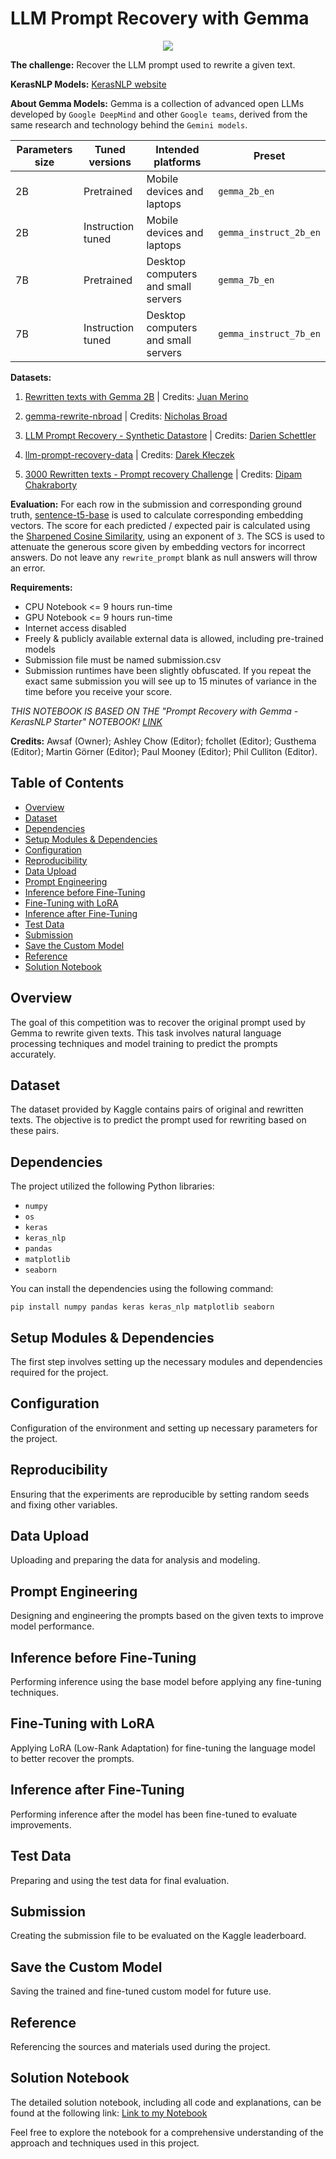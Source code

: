 # LLM Prompt Recovery with Gemma

<div align="center">
    <img src="https://i.ibb.co/8xZNc32/Gemma.png">
</div>

**The challenge:** Recover the LLM prompt used to rewrite a given text.

**KerasNLP Models:** [KerasNLP website](https://keras.io/api/keras_nlp/models/)

**About Gemma Models:** Gemma is a collection of advanced open LLMs developed by `Google DeepMind` and other `Google teams`, derived from the same research and technology behind the `Gemini models`.

| Parameters size | Tuned versions    | Intended platforms                 | Preset                 |
|-----------------|-------------------|------------------------------------|------------------------|
| 2B              | Pretrained        | Mobile devices and laptops         | `gemma_2b_en`          |
| 2B              | Instruction tuned | Mobile devices and laptops         | `gemma_instruct_2b_en` |
| 7B              | Pretrained        | Desktop computers and small servers| `gemma_7b_en`          |
| 7B              | Instruction tuned | Desktop computers and small servers| `gemma_instruct_7b_en` |

**Datasets:**
1) [Rewritten texts with Gemma 2B](https://www.kaggle.com/datasets/juanmerinobermejo/rewritten-texts-with-gemma-2b) | Credits: [Juan Merino](https://www.kaggle.com/juanmerinobermejo)

2) [gemma-rewrite-nbroad](https://www.kaggle.com/datasets/nbroad/gemma-rewrite-nbroad) | Credits: [Nicholas Broad](https://www.kaggle.com/nbroad)

3) [LLM Prompt Recovery - Synthetic Datastore](https://www.kaggle.com/datasets/dschettler8845/llm-prompt-recovery-synthetic-datastore) | Credits: [Darien Schettler](https://www.kaggle.com/dschettler8845)

4) [llm-prompt-recovery-data](https://www.kaggle.com/datasets/thedrcat/llm-prompt-recovery-data) | Credits: [Darek Kłeczek](https://www.kaggle.com/thedrcat)

5) [3000 Rewritten texts - Prompt recovery Challenge](https://www.kaggle.com/datasets/dipamc77/3000-rewritten-texts-prompt-recovery-challenge) | Credits: [Dipam Chakraborty](https://www.kaggle.com/dipamc77)


**Evaluation:** For each row in the submission and corresponding ground truth, [sentence-t5-base](https://www.kaggle.com/models/google/sentence-t5/frameworks/tensorFlow2/variations/st5-base) is used to calculate corresponding embedding vectors. The score for each predicted / expected pair is calculated using the [Sharpened Cosine Similarity](https://github.com/brohrer/sharpened-cosine-similarity), using an exponent of `3`. The SCS is used to attenuate the generous score given by embedding vectors for incorrect answers. Do not leave any `rewrite_prompt` blank as null answers will throw an error.

**Requirements:**
* CPU Notebook <= 9 hours run-time
* GPU Notebook <= 9 hours run-time
* Internet access disabled
* Freely & publicly available external data is allowed, including pre-trained models
* Submission file must be named submission.csv
* Submission runtimes have been slightly obfuscated. If you repeat the exact same submission you  will see up to 15 minutes of variance in the time before you receive your score.


*THIS NOTEBOOK IS BASED ON THE "Prompt Recovery with Gemma - KerasNLP Starter" NOTEBOOK! [LINK](https://www.kaggle.com/code/awsaf49/prompt-recovery-with-gemma-kerasnlp-starter)*

**Credits:** Awsaf (Owner); Ashley Chow (Editor); fchollet (Editor); Gusthema (Editor); Martin Görner (Editor); Paul Mooney (Editor); Phil Culliton (Editor).

## Table of Contents
- [Overview](#overview)
- [Dataset](#dataset)
- [Dependencies](#dependencies)
- [Setup Modules & Dependencies](#setup-modules--dependencies)
- [Configuration](#configuration)
- [Reproducibility](#reproducibility)
- [Data Upload](#data-upload)
- [Prompt Engineering](#prompt-engineering)
- [Inference before Fine-Tuning](#inference-before-fine-tuning)
- [Fine-Tuning with LoRA](#fine-tuning-with-lora)
- [Inference after Fine-Tuning](#inference-after-fine-tuning)
- [Test Data](#test-data)
- [Submission](#submission)
- [Save the Custom Model](#save-the-custom-model)
- [Reference](#reference)
- [Solution Notebook](#solution-notebook)

## Overview
The goal of this competition was to recover the original prompt used by Gemma to rewrite given texts. This task involves natural language processing techniques and model training to predict the prompts accurately.

## Dataset
The dataset provided by Kaggle contains pairs of original and rewritten texts. The objective is to predict the prompt used for rewriting based on these pairs.

## Dependencies
The project utilized the following Python libraries:
- `numpy`
- `os`
- `keras`
- `keras_nlp`
- `pandas`
- `matplotlib`
- `seaborn`

You can install the dependencies using the following command:
```
pip install numpy pandas keras keras_nlp matplotlib seaborn
```

## Setup Modules & Dependencies
The first step involves setting up the necessary modules and dependencies required for the project.

## Configuration
Configuration of the environment and setting up necessary parameters for the project.

## Reproducibility
Ensuring that the experiments are reproducible by setting random seeds and fixing other variables.

## Data Upload
Uploading and preparing the data for analysis and modeling.

## Prompt Engineering
Designing and engineering the prompts based on the given texts to improve model performance.

## Inference before Fine-Tuning
Performing inference using the base model before applying any fine-tuning techniques.

## Fine-Tuning with LoRA
Applying LoRA (Low-Rank Adaptation) for fine-tuning the language model to better recover the prompts.

## Inference after Fine-Tuning
Performing inference after the model has been fine-tuned to evaluate improvements.

## Test Data
Preparing and using the test data for final evaluation.

## Submission
Creating the submission file to be evaluated on the Kaggle leaderboard.

## Save the Custom Model
Saving the trained and fine-tuned custom model for future use.

## Reference
Referencing the sources and materials used during the project.

## Solution Notebook
The detailed solution notebook, including all code and explanations, can be found at the following link:
[Link to my Notebook](https://www.kaggle.com/code/mayukhhaldar1/llm-prompt-recovery-final)

Feel free to explore the notebook for a comprehensive understanding of the approach and techniques used in this project.
